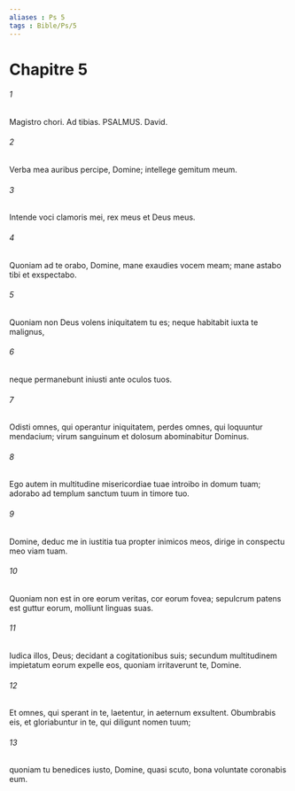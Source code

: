 ```yaml
---
aliases : Ps 5
tags : Bible/Ps/5
---
```


# Chapitre 5

###### 1
Magistro chori. Ad tibias. PSALMUS. David.
###### 2
Verba mea auribus percipe, Domine; intellege gemitum meum.
###### 3
Intende voci clamoris mei, rex meus et Deus meus.
###### 4
Quoniam ad te orabo, Domine, mane exaudies vocem meam; mane astabo tibi et exspectabo.
###### 5
Quoniam non Deus volens iniquitatem tu es; neque habitabit iuxta te malignus,
###### 6
neque permanebunt iniusti ante oculos tuos.
###### 7
Odisti omnes, qui operantur iniquitatem, perdes omnes, qui loquuntur mendacium; virum sanguinum et dolosum abominabitur Dominus.
###### 8
Ego autem in multitudine misericordiae tuae introibo in domum tuam; adorabo ad templum sanctum tuum in timore tuo.
###### 9
Domine, deduc me in iustitia tua propter inimicos meos, dirige in conspectu meo viam tuam.
###### 10
Quoniam non est in ore eorum veritas, cor eorum fovea; sepulcrum patens est guttur eorum, molliunt linguas suas.
###### 11
Iudica illos, Deus; decidant a cogitationibus suis; secundum multitudinem impietatum eorum expelle eos, quoniam irritaverunt te, Domine.
###### 12
Et omnes, qui sperant in te, laetentur, in aeternum exsultent. Obumbrabis eis, et gloriabuntur in te, qui diligunt nomen tuum;
###### 13
quoniam tu benedices iusto, Domine, quasi scuto, bona voluntate coronabis eum.
